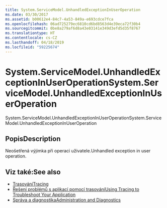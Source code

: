 ```yaml
---
title: System.ServiceModel.UnhandledExceptionInUserOperation
ms.date: 03/30/2017
ms.assetid: b00612e4-84c7-4a53-849a-e693cdce7fca
ms.openlocfilehash: 06ad725279ec6810cd6bd8563d4e39eca72f30b4
ms.sourcegitcommit: 0be8a279af6d8a43e03141e349d3efd5d35f8767
ms.translationtype: HT
ms.contentlocale: cs-CZ
ms.lasthandoff: 04/18/2019
ms.locfileid: "59225674"
---
```

# <a name="systemservicemodelunhandledexceptioninuseroperation"></a><span data-ttu-id="bd5e2-102">System.ServiceModel.UnhandledExceptionInUserOperation</span><span class="sxs-lookup"><span data-stu-id="bd5e2-102">System.ServiceModel.UnhandledExceptionInUserOperation</span></span>
<span data-ttu-id="bd5e2-103">System.ServiceModel.UnhandledExceptionInUserOperation</span><span class="sxs-lookup"><span data-stu-id="bd5e2-103">System.ServiceModel.UnhandledExceptionInUserOperation</span></span>  
  
## <a name="description"></a><span data-ttu-id="bd5e2-104">Popis</span><span class="sxs-lookup"><span data-stu-id="bd5e2-104">Description</span></span>  
 <span data-ttu-id="bd5e2-105">Neošetřená výjimka při operaci uživatele.</span><span class="sxs-lookup"><span data-stu-id="bd5e2-105">Unhandled exception in user operation.</span></span>  
  
## <a name="see-also"></a><span data-ttu-id="bd5e2-106">Viz také:</span><span class="sxs-lookup"><span data-stu-id="bd5e2-106">See also</span></span>

- [<span data-ttu-id="bd5e2-107">Trasování</span><span class="sxs-lookup"><span data-stu-id="bd5e2-107">Tracing</span></span>](../../../../../docs/framework/wcf/diagnostics/tracing/index.md)
- [<span data-ttu-id="bd5e2-108">Řešení problémů s aplikací pomocí trasování</span><span class="sxs-lookup"><span data-stu-id="bd5e2-108">Using Tracing to Troubleshoot Your Application</span></span>](../../../../../docs/framework/wcf/diagnostics/tracing/using-tracing-to-troubleshoot-your-application.md)
- [<span data-ttu-id="bd5e2-109">Správa a diagnostika</span><span class="sxs-lookup"><span data-stu-id="bd5e2-109">Administration and Diagnostics</span></span>](../../../../../docs/framework/wcf/diagnostics/index.md)
